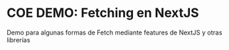 # COE DEMO: Fetching en NextJS
Demo para algunas formas de Fetch mediante features de NextJS y otras librerías
